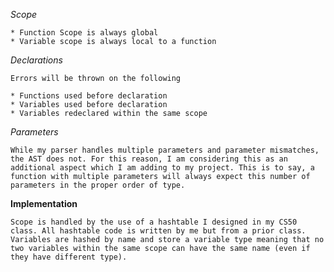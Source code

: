 *Scope*

    * Function Scope is always global
    * Variable scope is always local to a function 

*Declarations*

    Errors will be thrown on the following 

    * Functions used before declaration
    * Variables used before declaration
    * Variables redeclared within the same scope

*Parameters*

    While my parser handles multiple parameters and parameter mismatches, the AST does not. For this reason, I am considering this as an additional aspect which I am adding to my project. This is to say, a function with multiple parameters will always expect this number of parameters in the proper order of type. 

**Implementation**

    Scope is handled by the use of a hashtable I designed in my CS50 class. All hashtable code is written by me but from a prior class. Variables are hashed by name and store a variable type meaning that no two variables within the same scope can have the same name (even if they have different type).